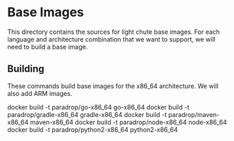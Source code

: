 Base Images
===========

This directory contains the sources for light chute base images.  For each
language and architecture combination that we want to support, we will need to
build a base image.

Building
--------

These commands build base images for the x86_64 architecture.  We will also
add ARM images.

docker build -t paradrop/go-x86_64 go-x86_64
docker build -t paradrop/gradle-x86_64 gradle-x86_64
docker build -t paradrop/maven-x86_64 maven-x86_64
docker build -t paradrop/node-x86_64 node-x86_64
docker build -t paradrop/python2-x86_64 python2-x86_64
